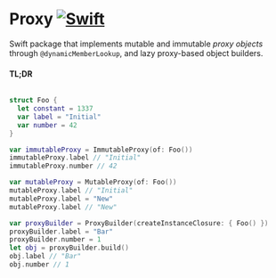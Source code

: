 # Proxy [![Swift](https://img.shields.io/badge/swift-5.1-orange.svg?style=flat)](#)

Swift package that implements mutable and immutable *proxy objects* through `@dynamicMemberLookup`, 
and lazy proxy-based object builders.

#### TL;DR

```swift

struct Foo {
  let constant = 1337
  var label = "Initial"
  var number = 42
}

var immutableProxy = ImmutableProxy(of: Foo())
immutableProxy.label // "Initial"
immutableProxy.number // 42

var mutableProxy = MutableProxy(of: Foo())
mutableProxy.label // "Initial"
mutableProxy.label = "New"
mutableProxy.label // "New"

var proxyBuilder = ProxyBuilder(createInstanceClosure: { Foo() })
proxyBuilder.label = "Bar"
proxyBuilder.number = 1
let obj = proxyBuilder.build()
obj.label // "Bar"
obj.number // 1

```
